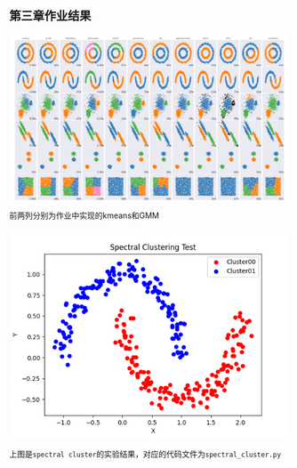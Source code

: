 ## 第三章作业结果

![myplot](image/myplot.png)

前两列分别为作业中实现的kmeans和GMM

![myplot_1](image/myplot_1.png)

上图是`spectral cluster`的实验结果，对应的代码文件为`spectral_cluster.py`